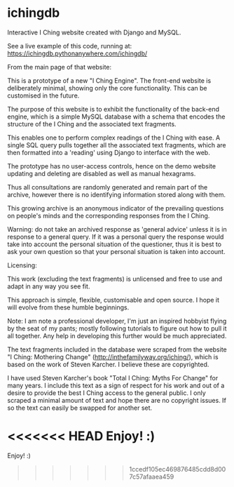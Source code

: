 # ichingdb
Interactive I Ching website created with Django and MySQL.

See a live example of this code, running at: https://ichingdb.pythonanywhere.com/ichingdb/

From the main page of that website:

This is a prototype of a new "I Ching Engine". The front-end website is deliberately minimal, showing only the core functionality. This can be customised in the future.

The purpose of this website is to exhibit the functionality of the back-end engine, which is a simple MySQL database with a schema that encodes the structure of the I Ching and the associated text fragments.

This enables one to perform complex readings of the I Ching with ease. A single SQL query pulls together all the associated text fragments, which are then formatted into a 'reading' using Django to interface with the web.

The prototype has no user-access controls, hence on the demo website updating and deleting are disabled as well as manual hexagrams.

Thus all consultations are randomly generated and remain part of the archive, however there is no identifying information stored along with them.

This growing archive is an anonymous indicator of the prevailing questions on people's minds and the corresponding responses from the I Ching.

Warning: do not take an archived response as 'general advice' unless it is in response to a general query. If it was a personal query the response would take into account the personal situation of the questioner, thus it is best to ask your own question so that your personal situation is taken into account.

Licensing:

This work (excluding the text fragments) is unlicensed and free to use and adapt in any way you see fit.

This approach is simple, flexible, customisable and open source. I hope it will evolve from these humble beginnings.

Note: I am note a professional developer, I'm just an inspired hobbyist flying by the seat of my pants; mostly following tutorials to figure out how to pull it all together. Any help in developing this further would be much appreciated.

The text fragments included in the database were scraped from the website "I Ching: Mothering Change" (http://inthefamilyway.org/iching/), which is based on the work of Steven Karcher. I believe these are copyrighted.

I have used Steven Karcher's book "Total I Ching: Myths For Change" for many years. I include this text as a sign of respect for his work and out of a desire to provide the best I Ching access to the general public. I only scraped a minimal amount of text and hope there are no copyright issues. If so the text can easily be swapped for another set.

<<<<<<< HEAD
Enjoy! :)
=======
Enjoy! :)
>>>>>>> 1ccedf105ec469876485cdd8d007c57afaaea459
